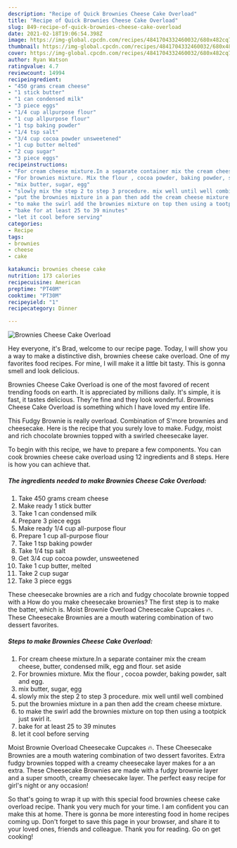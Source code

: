```yaml
---
description: "Recipe of Quick Brownies Cheese Cake Overload"
title: "Recipe of Quick Brownies Cheese Cake Overload"
slug: 849-recipe-of-quick-brownies-cheese-cake-overload
date: 2021-02-18T19:06:54.398Z
image: https://img-global.cpcdn.com/recipes/4841704332460032/680x482cq70/brownies-cheese-cake-overload-recipe-main-photo.jpg
thumbnail: https://img-global.cpcdn.com/recipes/4841704332460032/680x482cq70/brownies-cheese-cake-overload-recipe-main-photo.jpg
cover: https://img-global.cpcdn.com/recipes/4841704332460032/680x482cq70/brownies-cheese-cake-overload-recipe-main-photo.jpg
author: Ryan Watson
ratingvalue: 4.7
reviewcount: 14994
recipeingredient:
- "450 grams cream cheese"
- "1 stick butter"
- "1 can condensed milk"
- "3 piece eggs"
- "1/4 cup allpurpose flour"
- "1 cup allpurpose flour"
- "1 tsp baking powder"
- "1/4 tsp salt"
- "3/4 cup cocoa powder unsweetened"
- "1 cup butter melted"
- "2 cup sugar"
- "3 piece eggs"
recipeinstructions:
- "For cream cheese mixture.In a separate container mix the cream cheese, butter, condensed milk, egg and flour. set aside"
- "For brownies mixture. Mix the flour , cocoa powder, baking powder, salt and egg."
- "mix butter, sugar, egg"
- "slowly mix the step 2 to step 3 procedure. mix well until well combined"
- "put the brownies mixture in a pan then add the cream cheese mixture."
- "to make the swirl add the brownies mixture on top then using a tootpick just swirl it."
- "bake for at least 25 to 39 minutes"
- "let it cool before serving"
categories:
- Recipe
tags:
- brownies
- cheese
- cake

katakunci: brownies cheese cake 
nutrition: 173 calories
recipecuisine: American
preptime: "PT40M"
cooktime: "PT30M"
recipeyield: "1"
recipecategory: Dinner

---
```



![Brownies Cheese Cake Overload](https://img-global.cpcdn.com/recipes/4841704332460032/680x482cq70/brownies-cheese-cake-overload-recipe-main-photo.jpg)

Hey everyone, it's Brad, welcome to our recipe page. Today, I will show you a way to make a distinctive dish, brownies cheese cake overload. One of my favorites food recipes. For mine, I will make it a little bit tasty. This is gonna smell and look delicious.

Brownies Cheese Cake Overload is one of the most favored of recent trending foods on earth. It is appreciated by millions daily. It's simple, it is fast, it tastes delicious. They're fine and they look wonderful. Brownies Cheese Cake Overload is something which I have loved my entire life.

This Fudgy Brownie is really overload. Combination of S&#39;more brownies and cheesecake. Here is the recipe that you surely love to make. Fudgy, moist and rich chocolate brownies topped with a swirled cheesecake layer.


To begin with this recipe, we have to prepare a few components. You can cook brownies cheese cake overload using 12 ingredients and 8 steps. Here is how you can achieve that.

<!--inarticleads1-->

##### The ingredients needed to make Brownies Cheese Cake Overload:

1. Take 450 grams cream cheese
1. Make ready 1 stick butter
1. Take 1 can condensed milk
1. Prepare 3 piece eggs
1. Make ready 1/4 cup all-purpose flour
1. Prepare 1 cup all-purpose flour
1. Take 1 tsp baking powder
1. Take 1/4 tsp salt
1. Get 3/4 cup cocoa powder, unsweetened
1. Take 1 cup butter, melted
1. Take 2 cup sugar
1. Take 3 piece eggs


These cheesecake brownies are a rich and fudgy chocolate brownie topped with a How do you make cheesecake brownies? The first step is to make the batter, which is. Moist Brownie Overload Cheesecake Cupcakes 🔥. These Cheesecake Brownies are a mouth watering combination of two dessert favorites. 

<!--inarticleads2-->

##### Steps to make Brownies Cheese Cake Overload:

1. For cream cheese mixture.In a separate container mix the cream cheese, butter, condensed milk, egg and flour. set aside
1. For brownies mixture. Mix the flour , cocoa powder, baking powder, salt and egg.
1. mix butter, sugar, egg
1. slowly mix the step 2 to step 3 procedure. mix well until well combined
1. put the brownies mixture in a pan then add the cream cheese mixture.
1. to make the swirl add the brownies mixture on top then using a tootpick just swirl it.
1. bake for at least 25 to 39 minutes
1. let it cool before serving


Moist Brownie Overload Cheesecake Cupcakes 🔥. These Cheesecake Brownies are a mouth watering combination of two dessert favorites. Extra fudgy brownies topped with a creamy cheesecake layer makes for a an extra. These Cheesecake Brownies are made with a fudgy brownie layer and a super smooth, creamy cheesecake layer. The perfect easy recipe for girl&#39;s night or any occasion! 

So that's going to wrap it up with this special food brownies cheese cake overload recipe. Thank you very much for your time. I am confident you can make this at home. There is gonna be more interesting food in home recipes coming up. Don't forget to save this page in your browser, and share it to your loved ones, friends and colleague. Thank you for reading. Go on get cooking!
